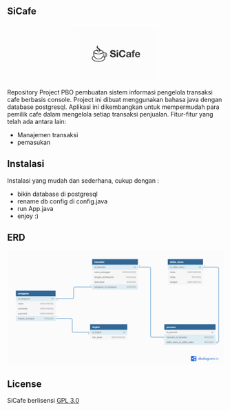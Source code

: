 ## SiCafe
<p align="center"><img src="https://raw.githubusercontent.com/dewanakl/SiCafe/main/image/sicafe.png" width="200"></p>
Repository Project PBO pembuatan sistem informasi pengelola transaksi cafe berbasis console. Project ini dibuat menggunakan bahasa java dengan database postgresql.
Aplikasi ini dikembangkan untuk mempermudah para pemilik cafe dalam mengelola setiap transaksi penjualan. Fitur-fitur yang telah ada antara lain:

- Manajemen transaksi
- pemasukan

## Instalasi
Instalasi yang mudah dan sederhana, cukup dengan :
- bikin database di postgresql
- rename db config di config.java
- run App.java
- enjoy :)

## ERD
<p align="center"><img src="https://raw.githubusercontent.com/dewanakl/SiCafe/main/image/Erdsicafe.png" width="600"></p>

## License
SiCafe berlisensi [GPL 3.0](https://opensource.org/licenses/GPL-3.0)
